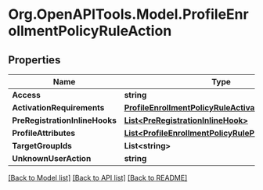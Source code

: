 # Org.OpenAPITools.Model.ProfileEnrollmentPolicyRuleAction

## Properties

Name | Type | Description | Notes
------------ | ------------- | ------------- | -------------
**Access** | **string** |  | [optional] 
**ActivationRequirements** | [**ProfileEnrollmentPolicyRuleActivationRequirement**](ProfileEnrollmentPolicyRuleActivationRequirement.md) |  | [optional] 
**PreRegistrationInlineHooks** | [**List&lt;PreRegistrationInlineHook&gt;**](PreRegistrationInlineHook.md) |  | [optional] 
**ProfileAttributes** | [**List&lt;ProfileEnrollmentPolicyRuleProfileAttribute&gt;**](ProfileEnrollmentPolicyRuleProfileAttribute.md) |  | [optional] 
**TargetGroupIds** | **List&lt;string&gt;** |  | [optional] 
**UnknownUserAction** | **string** |  | [optional] 

[[Back to Model list]](../README.md#documentation-for-models) [[Back to API list]](../README.md#documentation-for-api-endpoints) [[Back to README]](../README.md)


